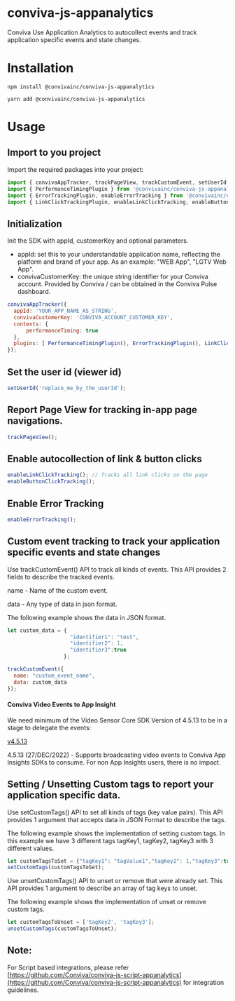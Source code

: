# conviva-js-appanalytics
Conviva Use Application Analytics to autocollect events and track application specific events and state changes.

# Installation

```
npm install @convivainc/conviva-js-appanalytics
```

```
yarn add @convivainc/conviva-js-appanalytics
```
# Usage
## Import to you project
Import the required packages into your project:
```js
import { convivaAppTracker, trackPageView, trackCustomEvent, setUserId } from '@convivainc/conviva-js-appanalytics';
import { PerformanceTimingPlugin } from '@convivainc/conviva-js-appanalytics-performance-timing';
import { ErrorTrackingPlugin, enableErrorTracking } from '@convivainc/conviva-js-appanalytics-error-tracking';
import { LinkClickTrackingPlugin, enableLinkClickTracking, enableButtonClickTracking } from '@convivainc/conviva-js-appanalytics-click-tracking';

```

## Initialization
Init the SDK with appId, customerKey and optional parameters. 
- appId: set this to your understandable application name, reflecting the platform and brand of your app. As an example: "WEB App", "LGTV Web App".
- convivaCustomerKey: the unique string identifier for your Conviva account. Provided by Conviva / can be obtained in the Conviva Pulse dashboard. 

```js
convivaAppTracker({
  appId: 'YOUR_APP_NAME_AS_STRING',
  convivaCustomerKey: 'CONVIVA_ACCOUNT_CUSTOMER_KEY',
  contexts: {
      performanceTiming: true
  },
  plugins: [ PerformanceTimingPlugin(), ErrorTrackingPlugin(), LinkClickTrackingPlugin()]
});

```

## Set the user id (viewer id)
```js
setUserId('replace_me_by_the_userId');
```

## Report Page View for tracking in-app page navigations.
```js
trackPageView();
```

## Enable autocollection of link & button clicks
```js
enableLinkClickTracking(); // Tracks all link clicks on the page
enableButtonClickTracking();
```

## Enable Error Tracking
```js
enableErrorTracking();

```

## Custom event tracking to track your application specific events and state changes
Use trackCustomEvent() API to track all kinds of events. This API provides 2 fields to describe the tracked events.

name - Name of the custom event.

data - Any type of data in json format.

The following example shows the data in JSON format.

```js
let custom_data = {
                    "identifier1": "test",
                    "identifier2": 1,
                    "identifier3":true
                  };

trackCustomEvent({
  name: "custom_event_name",
  data: custom_data
});
```

#### Conviva Video Events to App Insight
We need minimum of the Video Sensor Core SDK Version of 4.5.13 to be in a stage to delegate the events:

[v4.5.13](https://github.com/Conviva/conviva-js-coresdk/releases/tag/v4.5.13)

4.5.13 (27/DEC/2022)
    - Supports broadcasting video events to Conviva App Insights SDKs to consume. For non App Insights users, there is no impact.

## Setting / Unsetting Custom tags to report your application specific data.
Use setCustomTags() API to set all kinds of tags (key value pairs). This API provides 1 argument that accepts data in JSON Format to describe the tags.

The following example shows the implementation of setting custom tags.
In this example we have 3 different tags tagKey1, tagKey2, tagKey3 with 3 different values.

```js
let customTagsToSet = {"tagKey1": "tagValue1","tagKey2": 1,"tagKey3":true};
setCustomTags(customTagsToSet);

```

Use unsetCustomTags() API to unset or remove that were already set. This API provides 1 argument to describe an array of tag keys to unset.

The following example shows the implementation of unset or remove custom tags.
```js
let customTagsToUnset = ['tagKey2', 'tagKey3'];
unsetCustomTags(customTagsToUnset);

```


## Note:
For Script based integrations, please refer [https://github.com/Conviva/conviva-js-script-appanalytics](https://github.com/Conviva/conviva-js-script-appanalytics) for integration guidelines.
